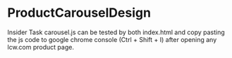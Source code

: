 # ProductCarouselDesign
Insider Task
carousel.js can be tested by both index.html and copy pasting the js code to google chrome console (Ctrl + Shift + I) after opening any lcw.com product page. 